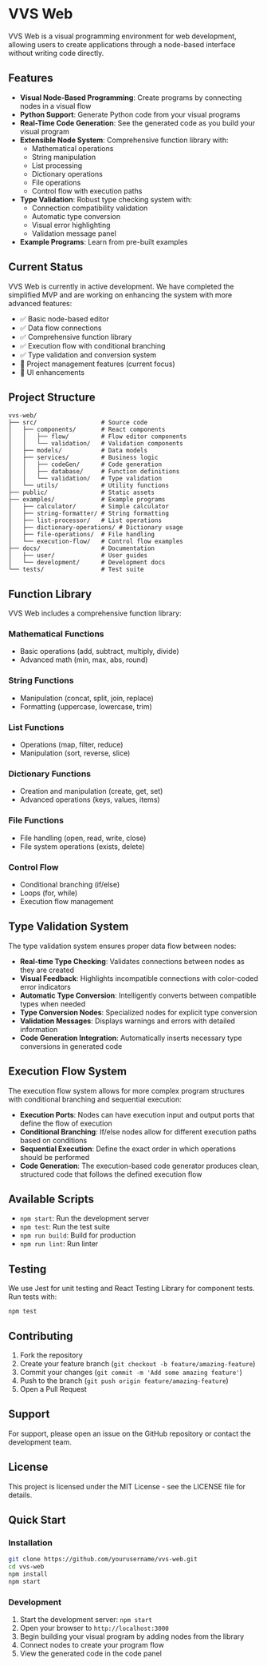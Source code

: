 # VVS Web

VVS Web is a visual programming environment for web development, allowing users to create applications through a node-based interface without writing code directly.

## Features

- **Visual Node-Based Programming**: Create programs by connecting nodes in a visual flow
- **Python Support**: Generate Python code from your visual programs
- **Real-Time Code Generation**: See the generated code as you build your visual program
- **Extensible Node System**: Comprehensive function library with:
  - Mathematical operations
  - String manipulation
  - List processing
  - Dictionary operations
  - File operations
  - Control flow with execution paths
- **Type Validation**: Robust type checking system with:
  - Connection compatibility validation
  - Automatic type conversion
  - Visual error highlighting
  - Validation message panel
- **Example Programs**: Learn from pre-built examples

## Current Status

VVS Web is currently in active development. We have completed the simplified MVP and are working on enhancing the system with more advanced features:

- ✅ Basic node-based editor
- ✅ Data flow connections
- ✅ Comprehensive function library
- ✅ Execution flow with conditional branching
- ✅ Type validation and conversion system
- 🔄 Project management features (current focus)
- 📅 UI enhancements

## Project Structure

```
vvs-web/
├── src/                  # Source code
│   ├── components/       # React components
│   │   ├── flow/         # Flow editor components
│   │   └── validation/   # Validation components
│   ├── models/           # Data models
│   ├── services/         # Business logic
│   │   ├── codeGen/      # Code generation
│   │   ├── database/     # Function definitions
│   │   └── validation/   # Type validation
│   └── utils/            # Utility functions
├── public/               # Static assets
├── examples/             # Example programs
│   ├── calculator/       # Simple calculator
│   ├── string-formatter/ # String formatting
│   ├── list-processor/   # List operations
│   ├── dictionary-operations/ # Dictionary usage
│   ├── file-operations/  # File handling
│   └── execution-flow/   # Control flow examples
├── docs/                 # Documentation
│   ├── user/             # User guides
│   └── development/      # Development docs
└── tests/                # Test suite
```

## Function Library

VVS Web includes a comprehensive function library:

### Mathematical Functions
- Basic operations (add, subtract, multiply, divide)
- Advanced math (min, max, abs, round)

### String Functions
- Manipulation (concat, split, join, replace)
- Formatting (uppercase, lowercase, trim)

### List Functions
- Operations (map, filter, reduce)
- Manipulation (sort, reverse, slice)

### Dictionary Functions
- Creation and manipulation (create, get, set)
- Advanced operations (keys, values, items)

### File Functions
- File handling (open, read, write, close)
- File system operations (exists, delete)

### Control Flow
- Conditional branching (if/else)
- Loops (for, while)
- Execution flow management

## Type Validation System

The type validation system ensures proper data flow between nodes:

- **Real-time Type Checking**: Validates connections between nodes as they are created
- **Visual Feedback**: Highlights incompatible connections with color-coded error indicators
- **Automatic Type Conversion**: Intelligently converts between compatible types when needed
- **Type Conversion Nodes**: Specialized nodes for explicit type conversion
- **Validation Messages**: Displays warnings and errors with detailed information
- **Code Generation Integration**: Automatically inserts necessary type conversions in generated code

## Execution Flow System

The execution flow system allows for more complex program structures with conditional branching and sequential execution:

- **Execution Ports**: Nodes can have execution input and output ports that define the flow of execution
- **Conditional Branching**: If/else nodes allow for different execution paths based on conditions
- **Sequential Execution**: Define the exact order in which operations should be performed
- **Code Generation**: The execution-based code generator produces clean, structured code that follows the defined execution flow

## Available Scripts

- `npm start`: Run the development server
- `npm test`: Run the test suite
- `npm run build`: Build for production
- `npm run lint`: Run linter

## Testing

We use Jest for unit testing and React Testing Library for component tests. Run tests with:

```
npm test
```

## Contributing

1. Fork the repository
2. Create your feature branch (`git checkout -b feature/amazing-feature`)
3. Commit your changes (`git commit -m 'Add some amazing feature'`)
4. Push to the branch (`git push origin feature/amazing-feature`)
5. Open a Pull Request

## Support

For support, please open an issue on the GitHub repository or contact the development team.

## License

This project is licensed under the MIT License - see the LICENSE file for details.

## Quick Start

### Installation

```bash
git clone https://github.com/yourusername/vvs-web.git
cd vvs-web
npm install
npm start
```

### Development

1. Start the development server: `npm start`
2. Open your browser to `http://localhost:3000`
3. Begin building your visual program by adding nodes from the library
4. Connect nodes to create your program flow
5. View the generated code in the code panel
